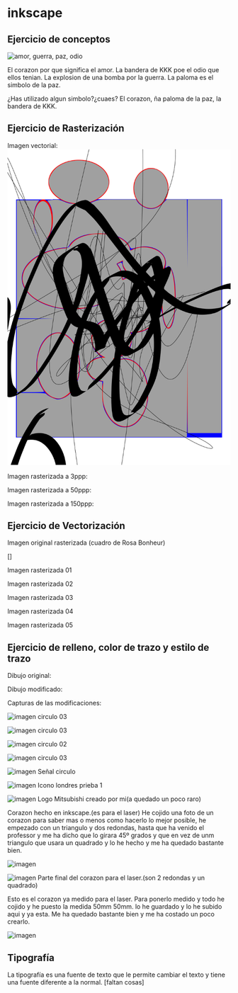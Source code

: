 # inkscape

## Ejercicio de conceptos

![amor, guerra, paz, odio](https://user-images.githubusercontent.com/78345639/112286713-e4173100-8c8b-11eb-829d-89f24e1d8e81.png)

El corazon por que significa el amor.
La bandera de KKK poe el odio que ellos tenian.
La explosion de una bomba por la guerra.
La paloma es el simbolo de la paz.

¿Has utilizado algun simbolo?¿cuaes?  El corazon, ña paloma de la paz, la bandera de  KKK.

## Ejercicio de Rasterización

Imagen vectorial:
![NOSE](https://github.com/ItsMonxxu/soldadura-y-diseno/blob/main/dibujo.svgVGFNGFNFGNFBNFXGNZFGTBN.svg)

Imagen rasterizada a 3ppp:

Imagen rasterizada a 50ppp:

Imagen rasterizada a 150ppp:

## Ejercicio de Vectorización

Imagen original rasterizada (cuadro de Rosa Bonheur)

[]

Imagen rasterizada 01

Imagen rasterizada 02

Imagen rasterizada 03

Imagen rasterizada 04

Imagen rasterizada 05

## Ejercicio de relleno, color de trazo y estilo de trazo

Dibujo original: 

Dibujo modificado:

Capturas de las modificaciones: 


![imagen](https://user-images.githubusercontent.com/78345639/112448001-39b61100-8d52-11eb-8c14-e4c65a655830.png)
circulo 03

![imagen](https://user-images.githubusercontent.com/78345639/112448293-8e598c00-8d52-11eb-9463-756de6957394.png)
circulo 03

![imagen](https://user-images.githubusercontent.com/78345639/112448373-9f0a0200-8d52-11eb-8d47-19cd674f7dcf.png)
circulo 02

![imagen](https://user-images.githubusercontent.com/78345639/112448431-ab8e5a80-8d52-11eb-948e-ee68bce07a20.png)
circulo 03


![imagen](https://user-images.githubusercontent.com/78345639/113998439-5cb7e900-9859-11eb-94c4-0c482dd13c51.png)
Señal circulo

![imagen](https://user-images.githubusercontent.com/78345639/113998574-7c4f1180-9859-11eb-9d8c-1ab846175637.png)
Icono londres prieba 1

![imagen](https://user-images.githubusercontent.com/78345639/114018565-ac081480-986d-11eb-80b0-f85962086738.png)
Logo Mitsubishi creado por mi(a quedado un poco raro)


Corazon hecho en inkscape.(es para el laser)
He cojido una foto de un  corazon para saber mas o menos como hacerlo lo mejor posible, he empezado con un triangulo y dos redondas, hasta que ha venido el professor y me ha dicho que lo girara 45º grados y que en vez de unm triangulo que usara un quadrado y lo he hecho y me ha quedado bastante bien.     

![imagen](https://user-images.githubusercontent.com/78345639/114833488-efafd080-9dcf-11eb-99de-8f7834d25869.png)

![imagen](https://user-images.githubusercontent.com/78345639/114833585-0b1adb80-9dd0-11eb-9aae-0dc4e1c86a11.png)
Parte final del corazon para el laser.(son 2 redondas y un quadrado)

Esto es el corazon ya medido para el laser.
Para ponerlo medido y todo he cojido y he puesto la medida 50mm 50mm.
lo he guardado y lo he subido aqui y ya esta.
Me ha quedado bastante bien y me ha costado un poco crearlo.

![imagen](https://user-images.githubusercontent.com/78345639/114840186-d9594300-9dd6-11eb-80cd-f6262452b7ae.png)


## Tipografía

La tipografía es una fuente de texto que le permite cambiar el texto y tiene una fuente diferente a la normal.
[faltan cosas]
